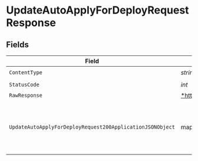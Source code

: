 # UpdateAutoApplyForDeployRequestResponse


## Fields

| Field                                                                                                                                        | Type                                                                                                                                         | Required                                                                                                                                     | Description                                                                                                                                  |
| -------------------------------------------------------------------------------------------------------------------------------------------- | -------------------------------------------------------------------------------------------------------------------------------------------- | -------------------------------------------------------------------------------------------------------------------------------------------- | -------------------------------------------------------------------------------------------------------------------------------------------- |
| `ContentType`                                                                                                                                | *string*                                                                                                                                     | :heavy_check_mark:                                                                                                                           | N/A                                                                                                                                          |
| `StatusCode`                                                                                                                                 | *int*                                                                                                                                        | :heavy_check_mark:                                                                                                                           | N/A                                                                                                                                          |
| `RawResponse`                                                                                                                                | [*http.Response](https://pkg.go.dev/net/http#Response)                                                                                       | :heavy_minus_sign:                                                                                                                           | N/A                                                                                                                                          |
| `UpdateAutoApplyForDeployRequest200ApplicationJSONObject`                                                                                    | map[string][UpdateAutoApplyForDeployRequest200ApplicationJSON](../../models/operations/updateautoapplyfordeployrequest200applicationjson.md) | :heavy_minus_sign:                                                                                                                           | Returns the deploy request whose auto-apply setting was updated                                                                              |